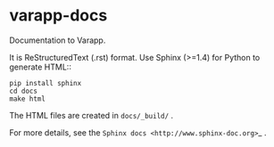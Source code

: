 # varapp-docs
Documentation to Varapp.

It is ReStructuredText (.rst) format. 
Use Sphinx (>=1.4) for Python to generate HTML::

    pip install sphinx
    cd docs
    make html

The HTML files are created in ``docs/_build/`` .

For more details, see the `Sphinx docs <http://www.sphinx-doc.org>`_ .
